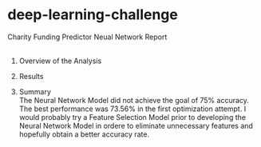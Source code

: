 # deep-learning-challenge

Charity Funding Predictor Neual Network Report <br/><br/>

1. Overview of the Analysis<br/>


2. Results <br/>

3. Summary <br/>
  The Neural Network Model did not achieve the goal of 75% accuracy. The best performance was 73.56% in the first optimization attempt. I would probably try a Feature Selection Model prior to developing the Neural Network Model in ordere to eliminate unnecessary features and hopefully obtain a better accuracy rate.
